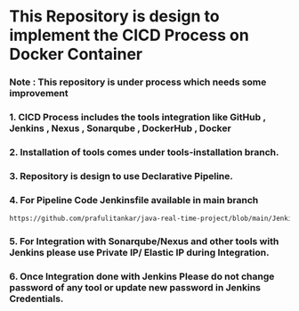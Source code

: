 #  This Repository is design to implement the CICD Process on Docker Container
   ### Note : This repository is under process which needs some improvement
###  1. CICD Process includes the tools integration like GitHub , Jenkins , Nexus , Sonarqube , DockerHub , Docker
###  2. Installation of tools comes under tools-installation branch.
###  3. Repository is design to use Declarative Pipeline.
###  4. For Pipeline Code Jenkinsfile available in main branch 
   ```bash
   https://github.com/prafulitankar/java-real-time-project/blob/main/Jenkinsfile
   ```
### 5. For Integration with Sonarqube/Nexus and other tools with Jenkins please use Private IP/ Elastic IP during Integration.
### 6. Once Integration done with Jenkins Please do not change password of any tool or update new password in Jenkins Credentials.

 
